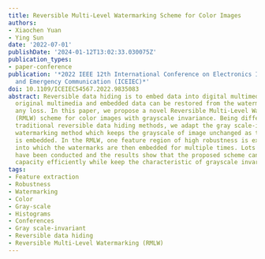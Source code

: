 ```yaml
---
title: Reversible Multi-Level Watermarking Scheme for Color Images
authors:
- Xiaochen Yuan
- Ying Sun
date: '2022-07-01'
publishDate: '2024-01-12T13:02:33.030075Z'
publication_types:
- paper-conference
publication: '*2022 IEEE 12th International Conference on Electronics Information
  and Emergency Communication (ICEIEC)*'
doi: 10.1109/ICEIEC54567.2022.9835083
abstract: Reversible data hiding is to embed data into digital multimedia, while the
  original multimedia and embedded data can be restored from the watermarked one without
  any loss. In this paper, we propose a novel Reversible Multi-Level Watermarking
  (RMLW) scheme for color images with grayscale invariance. Being different from the
  traditional reversible data hiding methods, we adapt the gray scale-invariant reversible
  watermarking method which keeps the grayscale of image unchanged as the information
  is embedded. In the RMLW, one feature region of high robustness is extracted and
  into which the watermarks are then embedded for multiple times. Lots of experiments
  have been conducted and the results show that the proposed scheme can extend the
  capacity efficiently while keep the characteristic of grayscale invariance.
tags:
- Feature extraction
- Robustness
- Watermarking
- Color
- Gray-scale
- Histograms
- Conferences
- Gray scale-invariant
- Reversible data hiding
- Reversible Multi-Level Watermarking (RMLW)
---
```

